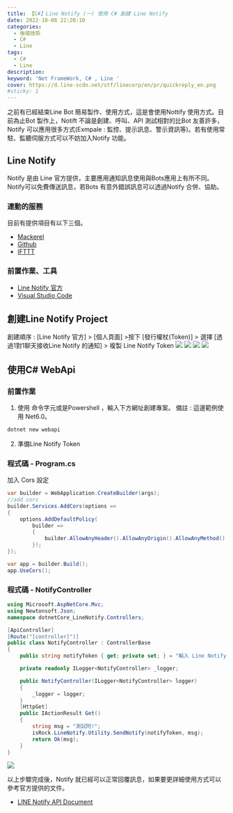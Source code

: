 ```yaml
---
title: 【C#】Line Notify (一) 使用 C# 創建 Line Notify
date: 2022-10-08 22:20:10
categories: 
  - 後端技術
  - C#
  - Line
tags: 
  - C#
  - Line
description:
keyword: 'Net FrameWork, C# , Line '
cover: https://d.line-scdn.net/stf/linecorp/en/pr/quickreply_en.png
#sticky: 1
---
```

之前有已經結束Line Bot 簡易製作、使用方式，這是會使用Nottify 使用方式。目前為止Bot 製作上，Notift 不論是創建、呼叫、API 測試相對的比Bot 友善許多，Notify 可以應用很多方式(Exmpale : 監控、提示訊息、警示資訊等)。若有使用常駐、監聽伺服方式可以不妨加入Notify 功能。

## Line Notify
Notify 是由 Line 官方提供，主要應用通知訊息使用與Bots應用上有所不同。Notify可以免費傳送訊息，若Bots 有意外錯誤訊息可以透過Notify 合併、協助。


### 連動的服務
目前有提供項目有以下三個。
- [Mackerel](https://en.mackerel.io/)
- [Github](https://github.com/)
- [IFTTT](https://ifttt.com/line)

### 前置作業、工具
- [Line Notify 官方](https://notify-bot.line.me/zh_TW/)
- [Visual Studio Code](https://code.visualstudio.com/)

## 創建Line Notify Project
創建順序 : [Line Notify 官方] > [個人頁面]  >按下 [發行權杖(Token)] > 選擇 [透過1對1聊天接收Line Notify 的通知] > 複製 Line Notify Token 
![](/img/dotnet/LineNotify/Snipaste_2022-10-08_22-20-10.png)
![](/img/dotnet/LineNotify/Snipaste_2022-10-08_22-21-24.png)
![](/img/dotnet/LineNotify/Snipaste_2022-10-08_22-22-00.png)
![](/img/dotnet/LineNotify/Snipaste_2022-10-08_22-22-48.png)


## 使用C# WebApi
### 前置作業
1. 使用 命令字元或是Powershell ，輸入下方網址創建專案。
備註 : 這邊範例使用 Net6.0。
```cmd
dotnet new webapi
```
2. 準備Line Notify Token 



### 程式碼 - Program.cs 
加入 Cors 設定
```cs
var builder = WebApplication.CreateBuilder(args);
//add cors
builder.Services.AddCors(options =>
{
    options.AddDefaultPolicy(
        builder =>
        {
            builder.AllowAnyHeader().AllowAnyOrigin().AllowAnyMethod();
        });
});

var app = builder.Build();
app.UseCors();
```
### 程式碼 - NotifyController

```cs
using Microsoft.AspNetCore.Mvc;
using Newtonsoft.Json;
namespace dotnetCore_LineNotify.Controllers;

[ApiController]
[Route("[controller]")]
public class NotifyController : ControllerBase
{
    public string notifyToken { get; private set; } = "輸入 Line Notify Token";

    private readonly ILogger<NotifyController> _logger;

    public NotifyController(ILogger<NotifyController> logger)
    {
        _logger = logger;
    }
    [HttpGet]
    public IActionResult Get()
    {
        string msg = "測試阿!";
        isRock.LineNotify.Utility.SendNotify(notifyToken, msg);
        return Ok(msg);
    }
}
```
![](/img/dotnet/LineNotify/Snipaste_2022-10-08_23-03-58.png)

以上步驟完成後，Notify 就已經可以正常回覆訊息，如果要更詳細使用方式可以參考官方提供的文件。


- [LINE Notify API Document](https://notify-bot.line.me/doc/en/)